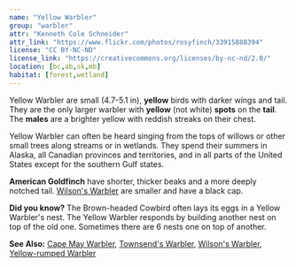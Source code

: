 ```yaml
---
name: "Yellow Warbler"
group: "warbler"
attr: "Kenneth Cole Schneider"
attr_link: "https://www.flickr.com/photos/rosyfinch/33915888394"
license: "CC BY-NC-ND"
license_link: "https://creativecommons.org/licenses/by-nc-nd/2.0/"
location: [bc,ab,sk,mb]
habitat: [forest,wetland]
---
```

Yellow Warbler are small (4.7-5.1 in), **yellow** birds with darker wings and tail. They are the only larger warbler with **yellow** (not white) **spots** on the **tail**. The **males** are a brighter yellow with reddish streaks on their chest.

Yellow Warbler can often be heard singing from the tops of willows or other small trees along streams or in wetlands. They spend their summers in Alaska, all Canadian provinces and territories, and in all parts of the United States except for the southern Gulf states.

**American Goldfinch** have shorter, thicker beaks and a more deeply notched tail. [Wilson's Warbler](/birds/wilswarb) are smaller and have a black cap.

**Did you know?** The Brown-headed Cowbird often lays its eggs in a Yellow Warbler's nest. The Yellow Warbler responds by building another nest on top of the old one. Sometimes there are 6 nests one on top of another.

<!-- generated, do not edit -->
**See Also:**
[Cape May Warbler](/birds/capewarb),
[Townsend's Warbler](/birds/townwarb),
[Wilson's Warbler](/birds/wilswarb),
[Yellow-rumped Warbler](/birds/yellrump)
